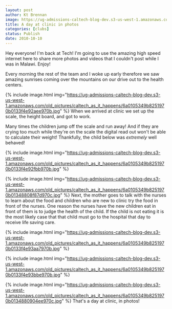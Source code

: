 ```yaml
---
layout: post
author: Kt Brennan
image: https://ug-admissions-caltech-blog-dev.s3-us-west-1.amazonaws.com/old_pictures/caltech_as_it_happens/6a0105349b8251970b01348808e890970c.jpg
title: A day at clinic in photos
categories: [clubs]
status: Publish
date: 2010-10-10
---
```


Hey everyone!
I'm back at Tech! I'm going to use the amazing high speed internet here to share more photos and videos that I couldn't post while I was in Malawi. Enjoy!

Every morning the rest of the team and I woke up early therefore we saw amazing sunrises coming over the mountains on our drive out to the health centers.


{% include image.html img="https://ug-admissions-caltech-blog-dev.s3-us-west-1.amazonaws.com/old_pictures/caltech_as_it_happens/6a0105349b8251970b0133f4e92aee970b.jpg" %}
When we arrived at clinic we set up the scale, the height board, and got to work.

Many times the children jump off the scale and run away! And if they are crying too much while they're on the scale the digital read out won't be able to calculate their weight! Thankfully, the child below was *extremely* well behaved!


{% include image.html img="https://ug-admissions-caltech-blog-dev.s3-us-west-1.amazonaws.com/old_pictures/caltech_as_it_happens/6a0105349b8251970b0133f4e92fbb970b.jpg" %}

{% include image.html img="https://ug-admissions-caltech-blog-dev.s3-us-west-1.amazonaws.com/old_pictures/caltech_as_it_happens/6a0105349b8251970b01348808f87d970c.jpg" %}
Next, the mother goes to talk with the nurses to learn about the food and children who are new to clinic try the food in front of the nurses. One reason the nurses have the new children eat in front of them is to judge the health of the child. If the child is not eating it is the most likely case that that child must go to the hospital that day to receive life saving care.


{% include image.html img="https://ug-admissions-caltech-blog-dev.s3-us-west-1.amazonaws.com/old_pictures/caltech_as_it_happens/6a0105349b8251970b0133f4e93aa7970b.jpg" %}

{% include image.html img="https://ug-admissions-caltech-blog-dev.s3-us-west-1.amazonaws.com/old_pictures/caltech_as_it_happens/6a0105349b8251970b0133f4e93bbe970b.jpg" %}

{% include image.html img="https://ug-admissions-caltech-blog-dev.s3-us-west-1.amazonaws.com/old_pictures/caltech_as_it_happens/6a0105349b8251970b0134880904ee970c.jpg" %}
That's a day at clinic, in photos!
